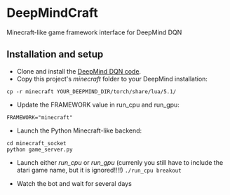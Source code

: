 # DeepMindCraft
Minecraft-like game framework interface for DeepMind DQN


## Installation and setup

* Clone and install the [DeepMind DQN code](https://github.com/kuz/DeepMind-Atari-Deep-Q-Learner).
* Copy this project's *minecraft* folder to your DeepMind installation:

``` cp -r minecraft YOUR_DEEPMIND_DIR/torch/share/lua/5.1/ ```

* Update the FRAMEWORK value in run_cpu and run_gpu:

``` FRAMEWORK="minecraft" ```

* Launch the Python Minecraft-like backend:

```
cd minecraft_socket
python game_server.py
```

* Launch either *run_cpu* or *run_gpu* (currenly you still have to include the atari game name, but it is ignored!!!!)
``` ./run_cpu breakout ```

* Watch the bot and wait for several days

